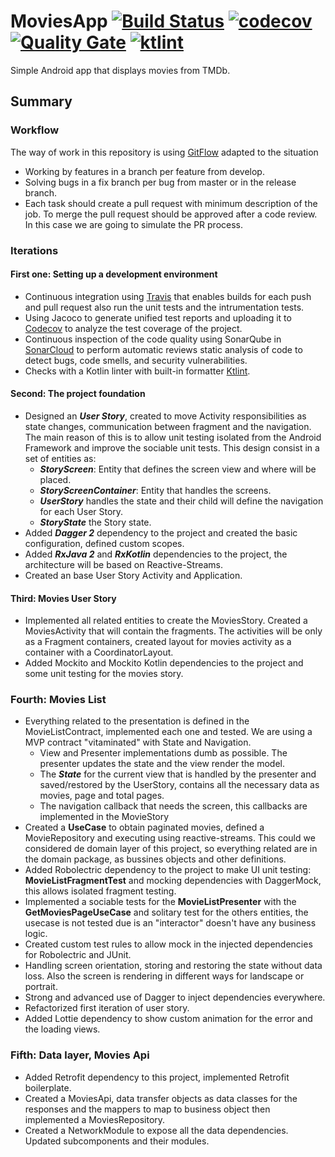 # MoviesApp [![Build Status](https://travis-ci.org/thebestpol/MoviesApp.svg?branch=master)](https://travis-ci.org/thebestpol/MoviesApp) [![codecov](https://codecov.io/gh/thebestpol/MoviesApp/branch/master/graph/badge.svg)](https://codecov.io/gh/thebestpol/MoviesApp) [![Quality Gate](https://sonarcloud.io/api/project_badges/measure?project=thebestpol_MoviesApp&metric=alert_status)](https://sonarcloud.io/dashboard?id=thebestpol_MoviesApp) [![ktlint](https://img.shields.io/badge/code%20style-%E2%9D%A4-FF4081.svg)](https://ktlint.github.io/)
Simple Android app that displays movies from TMDb.


## Summary
### Workflow
The way of work in this repository is using [GitFlow](https://datasift.github.io/gitflow/IntroducingGitFlow.html) adapted to the situation
* Working by features in a branch per feature from develop.
* Solving bugs in a fix branch per bug from master or in the release branch.
* Each task should create a pull request with minimum description of the job. To merge the pull request should be approved after a code review. In this case we are going to simulate the PR process.

### Iterations
#### First one: Setting up a development environment
* Continuous integration using [Travis](https://travis-ci.org) that enables builds for each push and pull request also run the unit tests and the intrumentation tests.
* Using Jacoco to generate unified test reports and uploading it to [Codecov](https://codecov.io/) to analyze the test coverage of the project.
* Continuous inspection of the code quality using SonarQube in [SonarCloud](https://sonarcloud.io/) to perform automatic reviews static analysis of code to detect bugs, code smells, and security vulnerabilities.
* Checks with a Kotlin linter with built-in formatter [Ktlint](https://ktlint.github.io/).
#### Second: The project foundation
* Designed an ***User Story***, created to move Activity responsibilities as state changes, communication between fragment and the navigation. The main reason of this is to allow unit testing 
isolated from the Android Framework and improve the sociable unit tests. This design consist in a set of entities as:
    * ***StoryScreen***: Entity that defines the screen view and where will be placed.
    * ***StoryScreenContainer***: Entity that handles the screens.
    * ***UserStory*** handles the state and their child will define the navigation for each User Story.
    * ***StoryState*** the Story state.
* Added ***Dagger 2*** dependency to the project and created the basic configuration, defined custom scopes.
* Added ***RxJava 2*** and ***RxKotlin*** dependencies to the project, the architecture will be based on Reactive-Streams.
* Created an base User Story Activity and Application.
#### Third: Movies User Story
* Implemented all related entities to create the MoviesStory. Created a MoviesActivity that will contain the fragments. The activities will be only as a Fragment containers, created layout for movies activity as a container with a CoordinatorLayout.
* Added Mockito and Mockito Kotlin dependencies to the project and some unit testing for the movies story.
### Fourth: Movies List 
* Everything related to the presentation is defined in the MovieListContract, implemented each one and tested. We are using a MVP contract "vitaminated" with State and Navigation.
    * View and Presenter implementations dumb as possible. The presenter updates the state and the view render the model.
    * The ***State*** for the current view that is handled by the presenter and saved/restored by the UserStory, contains all the necessary data as movies, page and total pages.
    * The navigation callback that needs the screen, this callbacks are implemented in the MovieStory
* Created a **UseCase** to obtain paginated movies, defined a MovieRepository and executing using reactive-streams. This could we considered de domain layer of this project, so everything related are in the domain package, as bussines objects and other definitions.
* Added Robolectric dependency to the project to make UI unit testing: **MovieListFragmentTest** and mocking dependencies with DaggerMock, this allows isolated fragment testing.
* Implemented a sociable tests for the **MovieListPresenter** with the **GetMoviesPageUseCase** and solitary test for the others entities, the usecase is not tested due is an "interactor" doesn't have any business logic.
* Created custom test rules to allow mock in the injected dependencies for Robolectric and JUnit.
* Handling screen orientation, storing and restoring the state without data loss. Also the screen is rendering in different ways for landscape or portrait.
* Strong and advanced use of Dagger to inject dependencies everywhere.
* Refactorized first iteration of user story.
* Added Lottie dependency to show custom animation for the error and the loading views.
### Fifth: Data layer, Movies Api
* Added Retrofit dependency to this project, implemented Retrofit boilerplate.
* Created a MoviesApi, data transfer objects as data classes for the responses and the mappers to map to business object then implemented a MoviesRepository.
* Created a NetworkModule to expose all the data dependencies. Updated subcomponents and their modules.
